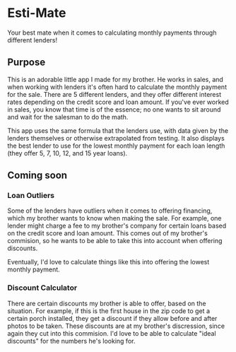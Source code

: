 # Esti-Mate

Your best mate when it comes to calculating monthly payments through different lenders!

## Purpose

This is an adorable little app I made for my brother.  He works in sales, and when working with lenders it's often hard to calculate the monthly payment for the sale.  There are 5 different lenders, and they offer different interest rates depending on the credit score and loan amount.  If you've ever worked in sales, you know that time is of the essence; no one wants to sit around and wait for the salesman to do the math.

This app uses the same formula that the lenders use, with data given by the lenders themselves or otherwise extrapolated from testing.  It also displays the best lender to use for the lowest monthly payment for each loan length (they offer 5, 7, 10, 12, and 15 year loans).

## Coming soon

### Loan Outliers

Some of the lenders have outliers when it comes to offering financing, which my brother wants to know when making the sale.  For example, one lender might charge a fee to my brother's company for certain loans based on the credit score and loan amount.  This comes out of my brother's commision, so he wants to be able to take this into account when offering discounts.

Eventually, I'd love to calculate things like this into offering the lowest monthly payment.

### Discount Calculator

There are certain discounts my brother is able to offer, based on the situation.  For example, if this is the first house in the zip code to get a certain porch installed, they get a discount if they allow before and after photos to be taken.  These discounts are at my brother's discression, since again they cut into this commision.  I'd love to be able to calculate "ideal discounts" for the numbers he's looking for.